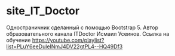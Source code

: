 # site_IT_Doctor
Одностраничник сделанный с помощью Bootstrap 5.
Автор образовательного канала ITDoctor Исмаил Усеинов.
Ссылка на обучение https://youtube.com/playlist?list=PLuY6eeDuleINmJ4DV22gtPL4--HQ49Df3
